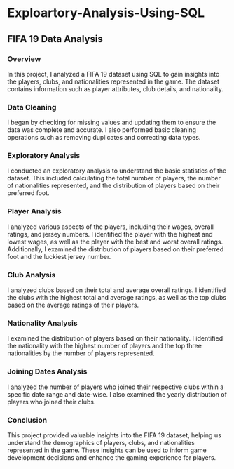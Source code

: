 # Exploartory-Analysis-Using-SQL
## FIFA 19 Data Analysis

### Overview
In this project, I analyzed a FIFA 19 dataset using SQL to gain insights into the players, clubs, and nationalities represented in the game. The dataset contains information such as player attributes, club details, and nationality.

### Data Cleaning
I began by checking for missing values and updating them to ensure the data was complete and accurate. I also performed basic cleaning operations such as removing duplicates and correcting data types.

### Exploratory Analysis
I conducted an exploratory analysis to understand the basic statistics of the dataset. This included calculating the total number of players, the number of nationalities represented, and the distribution of players based on their preferred foot.

### Player Analysis
I analyzed various aspects of the players, including their wages, overall ratings, and jersey numbers. I identified the player with the highest and lowest wages, as well as the player with the best and worst overall ratings. Additionally, I examined the distribution of players based on their preferred foot and the luckiest jersey number.

### Club Analysis
I analyzed clubs based on their total and average overall ratings. I identified the clubs with the highest total and average ratings, as well as the top clubs based on the average ratings of their players.

### Nationality Analysis
I examined the distribution of players based on their nationality. I identified the nationality with the highest number of players and the top three nationalities by the number of players represented.

### Joining Dates Analysis
I analyzed the number of players who joined their respective clubs within a specific date range and date-wise. I also examined the yearly distribution of players who joined their clubs.

### Conclusion
This project provided valuable insights into the FIFA 19 dataset, helping us understand the demographics of players, clubs, and nationalities represented in the game. These insights can be used to inform game development decisions and enhance the gaming experience for players.
